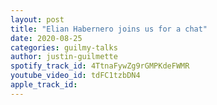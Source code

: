 ```yaml
---
layout: post
title: "Elian Habernero joins us for a chat"
date: 2020-08-25
categories: guilmy-talks
author: justin-guilmette
spotify_track_id: 4TtnaFywZg9rGMPKdeFWMR
youtube_video_id: tdFC1tzbDN4
apple_track_id: 
---
```

